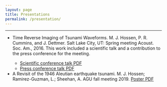 ```yaml
---
layout: page
title: Presentations
permalink: /presentation/
---
```

 <hr size="10" noshade> 

<ul>

<li> Time Reverse Imaging of Tsunami Waveforms. M. J. Hossen, P. R. Cummins, and J. Dettmer. Salt Lake City, UT: Spring meeting Acoust. Soc. Am., 2016. This work included a scientific talk and a contribution to the press conference for the meeting.</li>
	<ul>
	 <li> <a class="pdf" href="/slides/hossen_asa_talk.pdf" target="_blank">Scientific conference talk PDF</a></li>
	 <li> <a class="pdf" href="/slides/dettmer_press.pdf" target="_blank">Press conference talk PDF</a></li> 
	</ul>
<li> A Revisit of the 1946 Aleutian earthquake tsunami.  M. J. Hossen; Ramirez-Guzman, L.; Sheehan, A. AGU fall meeting 2019. 
 <a class="pdf" href="/slides/hossen_asa_talk.pdf" target="_blank">Poster PDF</a>
 </li>

</ul>




